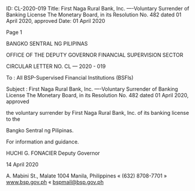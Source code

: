 ID: CL-2020-019
Title: First Naga Rural Bank, Inc. —-Voluntary Surrender of Banking License The Monetary Board, in its Resolution No. 482 dated 01 April 2020, approved
Date: 01 April 2020

Page 1

BANGKO SENTRAL NG PILIPINAS

OFFICE OF THE DEPUTY GOVERNOR FINANCIAL SUPERVISION SECTOR

CIRCULAR LETTER NO. CL — 2020 - 019

To : All BSP-Supervised Financial Institutions (BSFls)

Subject : First Naga Rural Bank, Inc. —-Voluntary Surrender of Banking License The Monetary Board, in its Resolution No. 482 dated 01 April 2020, approved

the voluntary surrender by First Naga Rural Bank, Inc. of its banking license to the

Bangko Sentral ng Pilipinas.

For information and guidance.

HUCHI G. FONACIER Deputy Governor

14 April 2020

A. Mabini St., Malate 1004 Manila, Philippines « (632) 8708-7701 » www.bsp.gov.ph « bspmail@bsp.gov.ph